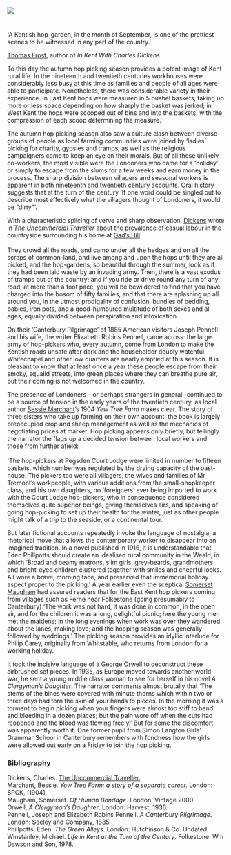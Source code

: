 <a href="https://www.kent-maps.online"><img src="https://www.kent-maps.online/juncture/ve-button.png"></a>
<param ve-config title="Hop Picking and the Literary Imagination" author="Carolyn Oulton" layout="vtl" banner="https://upload.wikimedia.org/wikipedia/commons/4/44/Hopping_in_Kent-_Hop-picking_in_Yalding%2C_Kent%2C_England%2C_UK%2C_1944_D22170.jpg">

<param ve-entity eid="Q7985606" aliases="West Kent">
<param ve-entity eid="Q104082075" aliases="Gads Hill">
<param ve-entity eid="Q29303" aliases="Canterbury">
<param ve-entity eid="Q375314" aliases="Folkestone">
<param ve-entity eid="Q964785" aliases="Whitstable">
<param ve-entity eid="Q751916" aliases="Simon Langton Girls' Grammar School">
<param ve-entity eid="Q1006783" aliases="Ferne">

#


'A Kentish hop-garden, in the month of September, is one of the prettiest scenes to be witnessed in any part of the country.' 
<param ve-image url="https://upload.wikimedia.org/wikipedia/commons/d/dc/Hop-Picking_in_Kent_by_Stephen_Thompson_1875.jpg" label="Hop-Picking in Kent by Stephen Thompson 1875" attribution="Stephen Thompson, Public domain, via Wikimedia Commons">

[Thomas Frost](/19c/19c-frost-biography), author of _In Kent With Charles Dickens_.
<param ve-image url="https://upload.wikimedia.org/wikipedia/commons/d/dc/Hop-Picking_in_Kent_by_Stephen_Thompson_1875.jpg" label="Hop-Picking in Kent by Stephen Thompson 1875" attribution="Stephen Thompson, Public domain, via Wikimedia Commons">

To this day the autumn hop picking season provides a potent image of Kent rural life. In the nineteenth and twentieth centuries workhouses were considerably less busy at this time as families and people of all ages were able to participate. Nonetheless, there was considerable variety in their experience. In East Kent hops were measured in 5 bushel baskets, taking up more or less space depending on how sharply the basket was jerked; in West Kent the hops were scooped out of bins and into the baskets, with the compression of each scoop determining the measure. 
<param ve-image url="https://upload.wikimedia.org/wikipedia/commons/d/dc/Hop-Picking_in_Kent_by_Stephen_Thompson_1875.jpg" label="Hop-Picking in Kent by Stephen Thompson 1875" attribution="Stephen Thompson, Public domain, via Wikimedia Commons">
<param ve-map center="Q7985606" zoom="10">

The autumn hop picking season also saw a culture clash between diverse groups of people as local farming communities were joined by ‘ladies’ picking for charity, gypsies and tramps, as well as the religious campaigners come to keep an eye on their morals. But of all these unlikely co-workers, the most visible were the Londoners who came for a ‘holiday’ or simply to escape from the slums for a few weeks and earn money in the process. The sharp division between villagers and seasonal workers is apparent in both nineteenth and twentieth century accounts. Oral history suggests that at the turn of the century ‘If one word could be singled out to describe most effectively what the villagers thought of Londoners, it would be “dirty”’.
<param ve-image url="https://upload.wikimedia.org/wikipedia/commons/a/a8/Hopping_in_Kent-_Hop-picking_in_Yalding%2C_Kent%2C_England%2C_UK%2C_1944_D22172.jpg" label="Hopping in Kent- Hop-picking in Yalding, Kent, England, UK, 1944" attribution="Ministry of Information Photo Division Photographer, Public domain, via Wikimedia Commons">

With a characteristic splicing of verve and sharp observation, [Dickens](/dickens/dickens-biography) wrote in [_The Uncommercial Traveller_]( https://www.djo.org.uk/indexes/authors/charles-dickens/the-uncommercial-traveller.html) about the prevalence of casual labour in the countryside surrounding his home at [Gad’s Hill](/dickens/dickens-gads-hill):
<br><br>
They crowd all the roads, and camp under all the hedges and on all the scraps of common-land, and live among and upon the hops until they are all picked, and the hop-gardens, so beautiful through the summer, look as if they had been laid waste by an invading army. Then, there is a vast exodus of tramps out of the country; and if you ride or drive round any turn of any road, at more than a foot pace, you will be bewildered to find that you have charged into the bosom of fifty families, and that there are splashing up all around you, in the utmost prodigality of confusion, bundles of bedding, babies, iron pots, and a good-humoured multitude of both sexes and all ages, equally divided between perspiration and intoxication. 
<param ve-image url="https://raw.githubusercontent.com/kent-map/images/main/20c/Oast_houses_MJC.jpg" label="The Hop Farm" attribution="© Martin Crowther">
<param ve-image url="https://upload.wikimedia.org/wikipedia/commons/f/f6/The_Uncommercial_Traveller_Illus_1.jpg" label="The Uncommercial Traveller, Charles Dickens" attribution="Author:Charles DickensIllustrator:Harry Furniss, Public domain, via Wikimedia Commons">
<param ve-map center="Q104082075" zoom="10">

On their ‘Canterbury Pilgrimage’ of 1885 American visitors Joseph Pennell and his wife, the writer Elizabeth Robins Pennell, came across:
the large army of hop-pickers who, every autumn, come from London to make the Kentish roads unsafe after dark and the householder doubly watchful. Whitechapel and other low quarters are nearly emptied at this season. It is pleasant to know that at least once a year these people escape from their smoky, squalid streets, into green places where they can breathe pure air, but their coming is not welcomed in the country. 
<param ve-image url="https://upload.wikimedia.org/wikipedia/commons/8/88/Portrait_Sketch_of_Joseph_Pennell.jpg" label="Portrait Sketch of Joseph Pennell" attribution="William Strang, Public domain, via Wikimedia Commons">
<param ve-image url="https://upload.wikimedia.org/wikipedia/commons/4/44/Hopping_in_Kent-_Hop-picking_in_Yalding%2C_Kent%2C_England%2C_UK%2C_1944_D22170.jpg" label="Hopping in Kent- Hop-picking in Yalding, Kent, England, UK, 1944" attribution="Ministry of Information Photo Division Photographer, Public domain, via Wikimedia Commons">
<param ve-map center="Q29303" zoom="10">

The presence of Londoners – or perhaps strangers in general -continued to be a source of tension in the early years of the twentieth century, as local author [Bessie Marchant](/19/19c-marchantb-biography)’s 1904 _Yew Tree Farm_ makes clear. The story of three sisters who take up farming on their own account, the book is largely preoccupied crop and sheep management as well as the mechanics of negotiating prices at market. Hop picking appears only briefly, but tellingly the narrator the flags up a decided tension between local workers and those from further afield:
<br><br>
'The hop-pickers at Pegsden Court Lodge were limited in number to fifteen baskets, which number was regulated by the drying capacity of the oast-house. The pickers too were all villagers, the wives and families of Mr Tremont’s workpeople, with various additions from the small-shopkeeper class, and his own daughters, no ‘foreigners’ ever being imported to work with the Court Lodge hop-pickers, who in consequence considered themselves quite superior beings, giving themselves airs, and speaking of going hop-picking to set up their health for the winter, just as other people might talk of a trip to the seaside, or a continental tour.’    
<param ve-image url="https://upload.wikimedia.org/wikipedia/commons/3/3a/Hopping_in_Kent-_Hop-picking_in_Yalding%2C_Kent%2C_England%2C_UK%2C_1944_D22167.jpg" label="Hopping in Kent- Hop-picking in Yalding, Kent, England, UK, 1944" attribution="Ministry of Information Photo Division Photographer, Public domain, via Wikimedia Commons">

But later fictional accounts repeatedly invoke the language of nostalgia, a rhetorical move that allows the contemporary worker to disappear into an imagined tradition. In a novel published in 1916, it is understandable that Eden Phillpotts should create an idealised rural community in the Weald, in which ‘Broad and beamy matrons, slim girls, grey-beards, grandmothers and bright-eyed children clustered together with smiles and cheerful looks. All wore a brave, morning face, and preserved that immemorial holiday aspect proper to the picking.’ A year earlier even the sceptical [Somerset Maugham](/20c/20c-maugham-biography) had assured readers that for the East Kent hop pickers coming from villages such as Ferne near Folkestone (going presumably to Canterbury) ‘The work was not hard, it was done in common, in the open air, and for the children it was a long, delightful picnic; here the young men met the maidens; in the long evenings when work was over they wandered about the lanes, making love; and the hopping season was generally followed by weddings.’ The picking season provides an idyllic interlude for Philip Carey, originally from Whitstable, who returns from London for a working holiday.
<param ve-map center="Q375314" zoom="10">
<param ve-map center="Q964785" zoom="10">
<param ve-image url="https://raw.githubusercontent.com/kent-map/images/main/20c/Hop_pickers.jpg" label="Hop Picking by T.C. Dugdale, 1937" attribution="© Martin Crowther">
<param ve-image url="https://upload.wikimedia.org/wikipedia/commons/6/64/Hopping_in_Kent-_Hop-picking_in_Yalding%2C_Kent%2C_England%2C_UK%2C_1944_D22175.jpg" label="Hopping in Kent- Hop-picking in Yalding, Kent, England, UK, 1944" attribution="Ministry of Information Photo Division Photographer, Public domain, via Wikimedia Commons">

It took the incisive language of a George Orwell to deconstruct these airbrushed set pieces. In 1935, as Europe moved towards another world war, he sent a young middle class woman to see for herself in his novel _A Clergyman’s Daughter_. The narrator comments almost brutally that ‘The stems of the bines were covered with minute thorns which within two or three days had torn the skin of your hands to pieces. In the morning it was a torment to begin picking when your fingers were almost too stiff to bend and bleeding in a dozen places; but the pain wore off when the cuts had reopened and the blood was flowing freely.’  But for some the discomfort was apparently worth it. One former pupil from Simon Langton Girls’ Grammar School in Canterbury  remembers with fondness how the girls were allowed out early on a Friday to join the hop picking.
<param ve-map center="Q7519165" zoom="10">

### Bibliography 

Dickens, Charles. [The Uncommercial Traveller.](http://elibrary.club/dickens-the-uncommercial-traveller/76)    
Marchant, Bessie. _Yew Tree Farm: a story of a separate career._ London: SPCK, [1904].   
Maugham, Somerset. _Of Human Bondage_. London: Vintage 2000.   
Orwell. _A Clergyman’s Daughter_. London: Harvest, 1936.   
Pennell, Joseph and Elizabeth Robins Pennell. _A Canterbury Pilgrimage_. London: Seeley and Company, 1885.   
Phillpotts, Eden. _The Green Alleys_. London: Hutchinson & Co. Undated.    
Winstanley, Michael. _Life in Kent at the Turn of the Century_. Folkestone: Wm Dawson and Son, 1978.   

